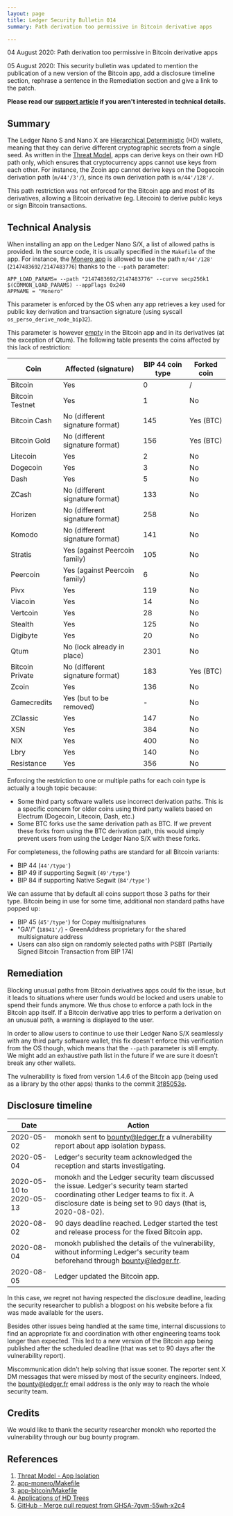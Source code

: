 ```yaml
---
layout: page
title: Ledger Security Bulletin 014
summary: Path derivation too permissive in Bitcoin derivative apps

---
```


04 August 2020: Path derivation too permissive in Bitcoin derivative apps

05 August 2020: This security bulletin was updated to mention the publication
of a new version of the Bitcoin app, add a disclosure timeline section,
rephrase a sentence in the Remediation section and give a link to the patch.

**Please read our [support article](https://support.ledger.com/hc/en-us/articles/360015738179) if you aren't interested in technical details.**

## Summary

The Ledger Nano S and Nano X are [Hierarchical Deterministic](#4) (HD) wallets,
meaning that they can derive different cryptographic secrets from a single seed.
As written in the [Threat Model](#1), apps can derive keys on their own HD path
only, which ensures that cryptocurrency apps cannot use keys from each other.
For instance, the Zcoin app cannot derive keys on the Dogecoin derivation path
(`m/44'/3'/`), since its own derivation path is `m/44'/128'/`.

This path restriction was not enforced for the Bitcoin app and most of its
derivatives, allowing a Bitcoin derivative (eg. Litecoin) to derive public keys
or sign Bitcoin transactions.

## Technical Analysis

When installing an app on the Ledger Nano S/X, a list of allowed paths
is provided. In the source code, it is usually specified in the `Makefile` of
the app. For instance, the [Monero app](#2) is allowed to use the path
`m/44'/128'` (`2147483692/2147483776`) thanks to the `--path` parameter:

```
APP_LOAD_PARAMS= --path "2147483692/2147483776" --curve secp256k1 $(COMMON_LOAD_PARAMS) --appFlags 0x240
APPNAME = "Monero"
```

This parameter is enforced by the OS when any app retrieves a key used for
public key derivation and transaction signature (using syscall
`os_perso_derive_node_bip32`).

This parameter is however [empty](#3) in the Bitcoin app and in its derivatives
(at the exception of Qtum). The following table presents the coins affected by
this lack of restriction:

| Coin            | Affected (signature)            | BIP 44 coin type | Forked coin |
|-----------------|---------------------------------|------------------|-------------|
| Bitcoin         | Yes                             | 0                | /           |
| Bitcoin Testnet | Yes                             | 1                | No          |
| Bitcoin Cash    | No (different signature format) | 145              | Yes (BTC)   |
| Bitcoin Gold    | No (different signature format) | 156              | Yes (BTC)   |
| Litecoin        | Yes                             | 2                | No          |
| Dogecoin        | Yes                             | 3                | No          |
| Dash            | Yes                             | 5                | No          |
| ZCash           | No (different signature format) | 133              | No          |
| Horizen         | No (different signature format) | 258              | No          |
| Komodo          | No (different signature format) | 141              | No          |
| Stratis         | Yes (against Peercoin family)   | 105              | No          |
| Peercoin        | Yes (against Peercoin family)   | 6                | No          |
| Pivx            | Yes                             | 119              | No          |
| Viacoin         | Yes                             | 14               | No          |
| Vertcoin        | Yes                             | 28               | No          |
| Stealth         | Yes                             | 125              | No          |
| Digibyte        | Yes                             | 20               | No          |
| Qtum            | No (lock already in place)      | 2301             | No          |
| Bitcoin Private | No (different signature format) | 183              | Yes (BTC)   |
| Zcoin           | Yes                             | 136              | No          |
| Gamecredits     | Yes (but to be removed)         | -                | No          |
| ZClassic        | Yes                             | 147              | No          |
| XSN             | Yes                             | 384              | No          |
| NIX             | Yes                             | 400              | No          |
| Lbry            | Yes                             | 140              | No          |
| Resistance      | Yes                             | 356              | No          |

Enforcing the restriction to one or multiple paths for each coin type is
actually a tough topic because:

- Some third party software wallets use incorrect derivation paths. This is a
  specific concern for older coins using third party wallets based on Electrum
  (Dogecoin, Litecoin, Dash, etc.)
- Some BTC forks use the same derivation path as BTC. If we prevent these
  forks from using the BTC derivation path, this would  simply prevent users from
  using the Ledger Nano S/X with these forks.

For completeness, the following paths are standard for all Bitcoin variants:

- BIP 44 (`44'/type'`)
- BIP 49 if supporting Segwit (`49'/type'`)
- BIP 84 if supporting Native Segwit (`84'/type'`)

We can assume that by default all coins support those 3 paths for their type.
Bitcoin being in use for some time, additional non standard paths have popped
up:

- BIP 45 (`45'/type'`) for Copay multisignatures
- "GA'/" (`18941'/`) - GreenAddress proprietary for the shared multisignature address
- Users can also sign on randomly selected paths with PSBT (Partially Signed Bitcoin Transaction from BIP 174)

## Remediation

Blocking unusual paths from Bitcoin derivatives apps could fix the issue, but it
leads to situations where user funds would be locked and users unable to spend
their funds anymore. We thus chose to enforce a path lock in the Bitcoin app
itself. If a Bitcoin derivative app tries to perform a derivation on an unusual
path, a warning is displayed to the user.

In order to allow users to continue to use their Ledger Nano S/X seamlessly with any
third party software wallet, this fix doesn't enforce this verification from the
OS though, which means that the `--path` parameter is still empty. We might add
an exhaustive path list in the future if we are sure it doesn't break any other
wallets.

The vulnerability is fixed from version 1.4.6 of the Bitcoin app (being used as
a library by the other apps) thanks to the commit [3f85053e](#5).

## Disclosure timeline

| Date                     | Action                                                          |
|--------------------------|-----------------------------------------------------------------|
| 2020-05-02               | monokh sent to <bounty@ledger.fr> a vulnerability report about app isolation bypass. |
| 2020-05-04               | Ledger's security team acknowledged the reception and starts investigating. |
| 2020-05-10 to 2020-05-13 | monokh and the Ledger security team discussed the issue. Ledger's security team started coordinating other Ledger teams to fix it. A disclosure date is being set to 90 days (that is, 2020-08-02). |
| 2020-08-02               | 90 days deadline reached. Ledger started the test and release process for the fixed Bitcoin app. |
| 2020-08-04               | monokh published the details of the vulnerability, without informing Ledger's security team beforehand through <bounty@ledger.fr>. |
| 2020-08-05               | Ledger updated the Bitcoin app. |

In this case, we regret not having respected the disclosure deadline, leading
the security researcher to publish a blogpost on his website before a fix was
made available for the users.

Besides other issues being handled at the same time, internal discussions to
find an appropriate fix and coordination with other engineering teams took
longer than expected. This led to a new version of the Bitcoin app being
published after the scheduled deadline (that was set to 90 days after the
vulnerability report).

Miscommunication didn't help solving that issue sooner. The reporter sent
X DM messages that were missed by most of the security engineers. Indeed,
the <bounty@ledger.fr> email address is the only way to reach the whole security
team.

## Credits

We would like to thank the security researcher monokh who reported the
vulnerability through our bug bounty program.

## References

1. <a name="1"></a> [Threat Model - App Isolation](https://donjon.ledger.com/threat-model/app-isolation/)
2. <a name="2"></a> [app-monero/Makefile](https://github.com/LedgerHQ/app-monero/blob/a91441eadcc98a49cbb0d02b780edfe18267924c/Makefile#L27)
3. <a name="3"></a> [app-bitcoin/Makefile](https://github.com/LedgerHQ/app-bitcoin/blob/a23b0abf86cc473e404c7781fab9b76ef8a76ff1/Makefile#L23)
4. <a name="4"></a> [Applications of HD Trees](https://developers.ledger.com/docs/nano-app/psd-applications/)
5. <a name="5"></a> [GitHub - Merge pull request from GHSA-7gvm-55wh-x2c4](https://github.com/LedgerHQ/app-bitcoin/commit/3f85053eed52b3228de24a9aac48ed9ede9d6aee)

